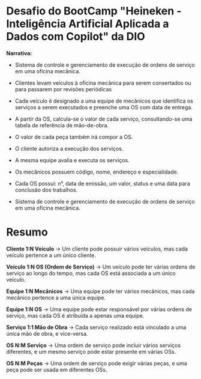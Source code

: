 
# Desafio do BootCamp "Heineken - Inteligência Artificial Aplicada a Dados com Copilot" da DIO

**Narrativa:**

- Sistema de controle e gerenciamento de execução de ordens de serviço em uma oficina mecânica.

- Clientes levam veículos à oficina mecânica para serem consertados ou para passarem por revisões  periódicas

- Cada veículo é designado a uma equipe de mecânicos que identifica os serviços a serem executados e preenche uma OS com data de entrega.

- A partir da OS, calcula-se o valor de cada serviço, consultando-se uma tabela de referência de mão-de-obra.

- O valor de cada peça também irá compor a OS.

- O cliente autoriza a execução dos serviços.

- A mesma equipe avalia e executa os serviços.

- Os mecânicos possuem código, nome, endereço e especialidade.

- Cada OS possui: n°, data de emissão, um valor, status e uma data para conclusão dos trabalhos.

-  Sistema de controle e gerenciamento de execução de ordens de serviço em uma oficina mecânica.

# Resumo

**Cliente 1:N Veículo** → Um cliente pode possuir vários veículos, mas cada veículo pertence a um único cliente.

**Veículo 1:N OS (Ordem de Serviço)** → Um veículo pode ter várias ordens de serviço ao longo do tempo, mas cada OS está associada a um único veículo.

**Equipe 1:N Mecânicos** → Uma equipe pode ter vários mecânicos, mas cada mecânico pertence a uma única equipe.

**Equipe 1:N OS** → Uma equipe pode estar responsável por várias ordens de serviço, mas cada OS é atribuída a apenas uma equipe.

**Serviço 1:1 Mão de Obra** → Cada serviço realizado está vinculado a uma única mão de obra, e vice-versa.

**OS N:M Serviço** → Uma ordem de serviço pode incluir vários serviços diferentes, e um mesmo serviço pode estar presente em várias OSs.

**OS N:M Peças** → Uma ordem de serviço pode exigir várias peças, e uma peça pode ser usada em diferentes OSs.
